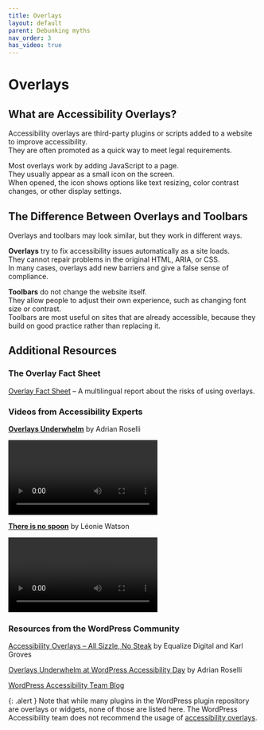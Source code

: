```yaml
---
title: Overlays
layout: default
parent: Debunking myths
nav_order: 3
has_video: true
---
```


# Overlays

## What are Accessibility Overlays?

Accessibility overlays are third-party plugins or scripts added to a website to improve accessibility.  
They are often promoted as a quick way to meet legal requirements.  

Most overlays work by adding JavaScript to a page.  
They usually appear as a small icon on the screen.  
When opened, the icon shows options like text resizing, color contrast changes, or other display settings.  

## The Difference Between Overlays and Toolbars

Overlays and toolbars may look similar, but they work in different ways.  

**Overlays** try to fix accessibility issues automatically as a site loads.  
They cannot repair problems in the original HTML, ARIA, or CSS.  
In many cases, overlays add new barriers and give a false sense of compliance.  

**Toolbars** do not change the website itself.  
They allow people to adjust their own experience, such as changing font size or contrast.  
Toolbars are most useful on sites that are already accessible, because they build on good practice rather than replacing it.  

## Additional Resources

### The Overlay Fact Sheet
[Overlay Fact Sheet](https://overlayfactsheet.com/) – A multilingual report about the risks of using overlays.  

### Videos from Accessibility Experts

**[Overlays Underwhelm](https://www.youtube.com/live/RDkqJaBwgKU)** by Adrian Roselli  

<video data-able-player data-youtube-nocookie="true" data-youtube-id="RDkqJaBwgKU" data-heading-level="0"></video>

**[There is no spoon](https://www.youtube.com/watch?v=fyRxd072JrA)** by Léonie Watson  

<video data-able-player data-youtube-nocookie="true" data-youtube-id="fyRxd072JrA" data-heading-level="0"></video>

### Resources from the WordPress Community

[Accessibility Overlays – All Sizzle, No Steak](https://equalizedigital.com/accessibility-overlays-all-sizzle-no-steak-karl-groves/) by Equalize Digital and Karl Groves  

[Overlays Underwhelm at WordPress Accessibility Day](https://adrianroselli.com/2022/11/overlays-underwhelm-at-wordpress-a11y-day.html) by Adrian Roselli  

[WordPress Accessibility Team Blog](https://make.wordpress.org/accessibility/)  



{: .alert }
Note that while many plugins in the WordPress plugin repository are overlays or widgets, none of those are listed here. The WordPress Accessibility team does not recommend the usage of [accessibility overlays](https://overlayfactsheet.com/).
